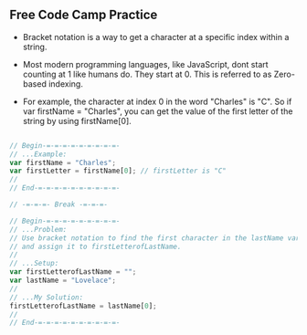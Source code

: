 ## Free Code Camp Practice

- Bracket notation is a way to get a character at a specific index within a
string.

- Most modern programming languages, like JavaScript, dont start counting at 1
like humans do. They start at 0. This is referred to as Zero-based indexing.

- For example, the character at index 0 in the word "Charles" is "C". So if
var firstName = "Charles", you can get the value of the first letter of the 
string by using firstName[0].


```JavaScript

// Begin-=-=-=-=-=-=-=-=-=-
// ...Example: 
var firstName = "Charles";
var firstLetter = firstName[0]; // firstLetter is "C"
//
// End-=-=-=-=-=-=-=-=-=-=-

// -=-=-=- Break -=-=-=-

// Begin-=-=-=-=-=-=-=-=-=-
// ...Problem: 
// Use bracket notation to find the first character in the lastName variable
// and assign it to firstLetterofLastName.
//
// ...Setup:
var firstLetterofLastName = "";
var lastName = "Lovelace";
//
// ...My Solution:
firstLetterofLastName = lastName[0];
//
// End-=-=-=-=-=-=-=-=-=-=-


```